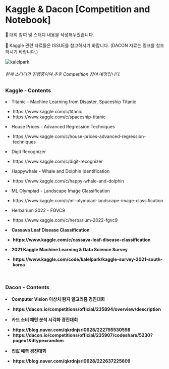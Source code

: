 # Kaggle & Dacon [Competition and Notebook]
<p>🌟 대회 참여 및 스터디 내용을 작성해두었습니다.</p>
<p>🌟 Kaggle 관련 자료들은 ISSUE를 참고하시기 바랍니다. (DACON 자료는 링크를 참조하시기 바랍니다.)<p/>

![kalelpark](https://road-to-kaggle-grandmaster.vercel.app/api/simple/kalelpark)

###### 현재 스터디만 진행중이며 추후 Competition 참여 예정입니다.
</hr>
<h3>Kaggle - Contents</h3>
<li>Titanic - Machine Learning from Disaster, Spaceship Titanic</li>
    <ul>
      <li>https://www.kaggle.com/c/titanic</li>
      <li>https://www.kaggle.com/c/spaceship-titanic</li>
    </ul>
<li>House Prices - Advanced Regression Techniques</li>
    <ul>
      <li>https://www.kaggle.com/c/house-prices-advanced-regression-techniques</li>
    </ul>
<li>Digit Recognizer</li>
    <ul>
      <li>https://www.kaggle.com/c/digit-recognizer</li>
    </ul>
<li>Happywhale - Whale and Dolphin Identification</li>
    <ul>
      <li>https://www.kaggle.com/c/happy-whale-and-dolphin</li>
    </ul>    
<li>ML Olympiad - Landscape Image Classification</li>
    <ul>
      <li>https://www.kaggle.com/c/ml-olympiad-landscape-image-classification</li>
    </ul>  
<li>Herbarium 2022 - FGVC9</li>
    <ul>
      <li>https://www.kaggle.com/c/herbarium-2022-fgvc9</li>
    </ul>
<b>
<li>Cassava Leaf Disease Classification</li>
    <ul>
      <li>https://www.kaggle.com/c/cassava-leaf-disease-classification</li>
    </ul>
<li>2021 Kaggle Machine Learning & Data Science Survey</li>
    <ul>
      <li>https://www.kaggle.com/code/kalelpark/kaggle-survey-2021-south-korea</li>
    </ul>
<br />
<h3>Dacon - Contents</h3>
<li>Computer Vision 이상치 탐지 알고리즘 경진대회</li>
    <ul>
      <li>https://dacon.io/competitions/official/235894/overview/description</li>
    </ul>
<li>카드 소비 패턴 분석 시각화 경진대회</li>
    <ul>
      <li>https://blog.naver.com/qkrdnjsrl0628/222795530598</li>
      <li>https://dacon.io/competitions/official/235907/codeshare/5230?page=1&dtype=random</li>
    </ul>
<li>집값 예측 경진대회</li>
    <ul>
      <li>https://blog.naver.com/qkrdnjsrl0628/222637225609</li>
    </ul>
